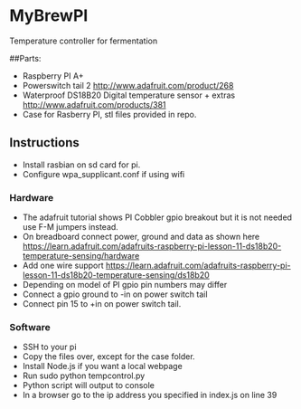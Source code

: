 # MyBrewPI
Temperature controller for fermentation

##Parts:
- Raspberry PI A+
- Powerswitch tail 2 http://www.adafruit.com/product/268
- Waterproof DS18B20 Digital temperature sensor + extras http://www.adafruit.com/products/381
- Case for Rasberry PI, stl files provided in repo.

## Instructions
- Install rasbian on sd card for pi.
- Configure wpa_supplicant.conf if using wifi

### Hardware
- The adafruit tutorial shows PI Cobbler gpio breakout but it is not needed use F-M jumpers instead.
- On breadboard connect power, ground and data as shown here https://learn.adafruit.com/adafruits-raspberry-pi-lesson-11-ds18b20-temperature-sensing/hardware
- Add one wire support  https://learn.adafruit.com/adafruits-raspberry-pi-lesson-11-ds18b20-temperature-sensing/ds18b20
- Depending on model of PI gpio pin numbers may differ
- Connect a gpio ground to -in on power switch tail
- Connect pin 15 to +in on power switch tail.

### Software
- SSH to your pi
- Copy the files over, except for the case folder.
- Install Node.js if you want a local webpage
- Run sudo python tempcontrol.py
- Python script will output to console 
- In a browser go to the ip address you specified in index.js on line 39